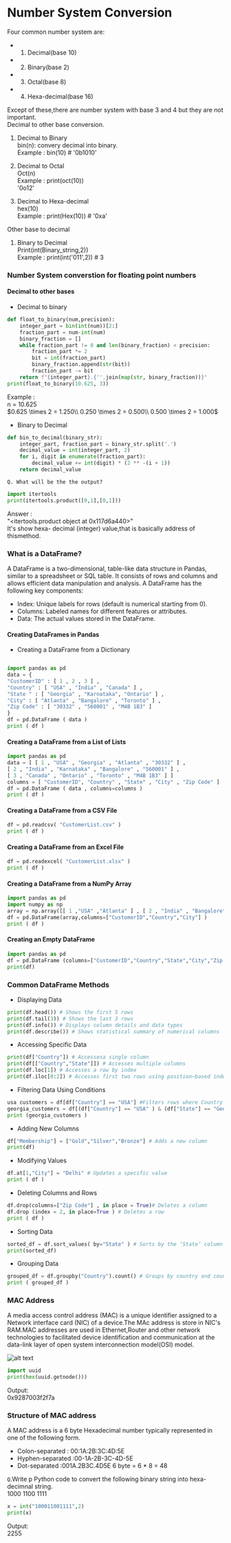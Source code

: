 # Number System Conversion

Four common number system are:<br>
- 1. Decimal(base 10)
- 2. Binary(base 2)
- 3. Octal(base 8)
- 4. Hexa-decimal(base 16)

Except of these,there are number system with base 3 and 4 but they are not important.<br>
Decimal to other base conversion.<br>

1. Decimal to Binary<br>
bin(n): convery decimal into binary.<br>
Example : bin(10) # '0b1010'

2. Decimal to Octal<br>
Oct(n)<br>
Example : print(oct(10))<br>
'0o12'

3. Decimal to Hexa-decimal<br>
hex(10)<br>
Example : print(Hex(10)) # '0xa'

Other base to decimal<br>

1. Binary to Decimal<br>
Print(int(Binary_string,2))<br>
Example : print(int('011',2)) # 3 <br>

### Number System converstion for floating point numbers<br>
#### Decimal to other bases<br>
- Decimal to binary<br>

```python
def float_to_binary(num,precision):
    integer_part = bin(int(num))[2:]
    fraction_part = num-int(num)
    binary_fraction = []
    while fraction_part != 0 and len(binary_fraction) < precision:
        fraction_part *= 2
        bit = int(fraction_part)
        binary_fraction.append(str(bit))
        fraction_part -= bit
    return f"{integer_part}.{''.join(map(str, binary_fraction))}"
print(float_to_binary(10.625, 3))
```
Example :<br>
n = 10.625<br>
$0.625 \times 2 = 1.250\\
0.250 \times 2 = 0.500\\
0.500 \times 2 = 1.000$<br>


- Binary to Decimal
```python
def bin_to_decimal(binary_str):
    integer_part, fraction_part = binary_str.split('.')
    decimal_value = int(integer_part, 2)
    for i, digit in enumerate(fraction_part):
        decimal_value += int(digit) * (2 ** -(i + 1))
    return decimal_value
```
`Q. What will be the the output?`<br>
```python
import itertools
print(itertools.product([0,1],[0,1]))
```
Answer :<br>
"<itertools.product object at 0x117d6a440>"<br>
It's show hexa- decimal (integer) value,that is basically address of thismethod.<br>

### What is a DataFrame?
A DataFrame is a two-dimensional, table-like data structure in Pandas, similar to a spreadsheet or SQL table. It consists of rows and columns and allows efficient data manipulation and analysis.
A DataFrame has the following key components:
- Index: Unique labels for rows (default is numerical starting from 0).
- Columns: Labeled names for different features or attributes.
- Data: The actual values stored in the DataFrame.

#### Creating DataFrames in Pandas
- Creating a DataFrame from a Dictionary
```python

import pandas as pd
data = {
"CustomerID" : [ 1 , 2 , 3 ] ,
"Country" : [ "USA" , "India" , "Canada" ] ,
"State " : [ "Georgia" , "Karnataka", "Ontario" ] ,
"City" : [ "Atlanta" , "Bangalore" , "Toronto" ] ,
"Zip Code" : [ "30332" , "560001" , "M4B 1B3" ]
}
df = pd.DataFrame ( data )
print ( df )
```

#### Creating a DataFrame from a List of Lists
```python
import pandas as pd
data = [ [ 1 , "USA" , "Georgia" , "Atlanta" , "30332" ] ,
[ 2 , "India" , "Karnataka" , "Bangalore" , "560001" ] ,
[ 3 , "Canada" , "Ontario" , "Toronto" , "M4B 1B3" ] ]
columns = [ "CustomerID", "Country" , "State" , "City" , "Zip Code" ]
df = pd.DataFrame ( data , columns=columns )
print ( df )
```

#### Creating a DataFrame from a CSV File
```python
df = pd.readcsv( "CustomerList.csv" )
print ( df )
```

#### Creating a DataFrame from an Excel File
```python
df = pd.readexcel( "CustomerList.xlsx" )
print ( df )
```

#### Creating a DataFrame from a NumPy Array
```python
import pandas as pd
import numpy as np
array = np.array([[ 1 ,"USA" ,"Atlanta" ] , [ 2 , "India" , "Bangalore"] , [ 3 ,"Canada" ,"Toronto"]])
df = pd.DataFrame(array,columns=["CustomerID","Country","City"] )
print ( df )
```

#### Creating an Empty DataFrame

```python
import pandas as pd
df = pd.DataFrame (columns=["CustomerID","Country","State","City","Zip Code"] )
print(df)
```

### Common DataFrame Methods
- Displaying Data
```python
print(df.head()) # Shows the first 5 rows
print(df.tail(3)) # Shows the last 3 rows
print(df.info()) # Displays column details and data types
print(df.describe()) # Shows statistical summary of numerical columns
```

- Accessing Specific Data
```python
print(df["Country"]) # Accessesa single column
print(df[["Country","State"]]) # Accesses multiple columns
print(df.loc[1]) # Accesses a row by index
print(df.iloc[0:2]) # Accesses first two rows using position−based indexing
```

- Filtering Data Using Conditions
```python
usa customers = df[df["Country"] == "USA"] #Filters rows where Country is USA
georgia_customers = df[(df["Country"] == "USA" ) & (df["State"] == "Georgia") ]
print (georgia_customers )
```

- Adding New Columns
```python
df["Membership"] = ["Gold","Silver","Bronze"] # Adds a new column
print(df)
```

- Modifying Values
``` python
df.at[1,"City"] = "Delhi" # Updates a specific value
print ( df )
```

- Deleting Columns and Rows
```python
df.drop(columns=["Zip Code"] , in place = True)# Deletes a column
df.drop (index = 2, in place=True ) # Deletes a row
print ( df )
```

- Sorting Data
```python
sorted_df = df.sort_values( by="State" ) # Sorts by the ’State’ column
print(sorted_df)
```

- Grouping Data
```python
grouped_df = df.groupby("Country").count() # Groups by country and count sentrie
print ( grouped_df )
```

### MAC Address<br>
A media access control address (MAC) is a unique identifier assigned to a Network interface card (NIC) of a device.The MAc address is store in NIC's RAM.MAC addresses are used in Ethernet,Router and other network technologies to facilitated device identification and communication at the data-link layer of open system interconnection model(OSI) model.

![alt text](image.png)<br>
```python
import uuid
print(hex(uuid.getnode()))
```
Output:<br>
0x9287003f2f7a<br>

### Structure of MAC address
A MAC address is a 6 byte Hexadecimal number typically represented in one of the following form.<br>
- Colon-separated : 00:1A:2B:3C:4D:5E
- Hyphen-separated :00-1A-2B-3C-4D-5E
- Dot-separated :001A.2B3C.4D5E
6 byte = 6 * 8 = 48<br>

`Q`.Write p Python code to convert the following binary string into hexa-decimnal string.<br>
1000 1100 1111<br>

```python
x = int("100011001111",2)
print(x)

```
Output:<br>
2255<br>

